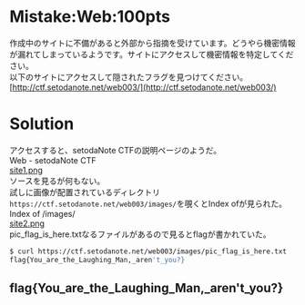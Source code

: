 # Mistake:Web:100pts
作成中のサイトに不備があると外部から指摘を受けています。どうやら機密情報が漏れてしまっているようです。サイトにアクセスして機密情報を特定してください。  
以下のサイトにアクセスして隠されたフラグを見つけてください。  
[http://ctf.setodanote.net/web003/](http://ctf.setodanote.net/web003/)  

# Solution
アクセスすると、setodaNote CTFの説明ページのようだ。  
Web - setodaNote CTF  
[site1.png](site/site1.png)  
ソースを見るが何もない。  
試しに画像が配置されているディレクトリ`https://ctf.setodanote.net/web003/images/`を覗くとIndex ofが見られた。  
Index of /images/  
[site2.png](site/site2.png)  
pic_flag_is_here.txtなるファイルがあるので見るとflagが書かれていた。  
```bash
$ curl https://ctf.setodanote.net/web003/images/pic_flag_is_here.txt
flag{You_are_the_Laughing_Man,_aren't_you?}
```

## flag{You_are_the_Laughing_Man,_aren't_you?}